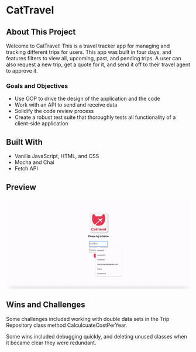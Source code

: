 # CatTravel

## About This Project

Welcome to CatTravel! This is a travel tracker app for managing and tracking different trips for users. This app was built in four days, and features filters to view all, upcoming, past, and pending trips. A user can also request a new trip, get a quote for it, and send it off to their travel agent to approve it.

### Goals and Objectives

- Use OOP to drive the design of the application and the code
- Work with an API to send and receive data
- Solidify the code review process
- Create a robust test suite that thoroughly tests all functionality of a client-side application

## Built With

- Vanilla JavaScript, HTML, and CSS
- Mocha and Chai
- Fetch API

## Preview

![gif](./src/images/CatTravel.gif)

## Wins and Challenges

Some challenges included working with double data sets in the Trip Repository class method CalculcuateCostPerYear.

Some wins included debugging quickly, and deleting unused classes when it became clear they were redundant. 
